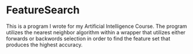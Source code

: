 # FeatureSearch

This is a program I wrote for my Artificial Intelligence Course. The program utilizes the nearest neighbor algorithm within a wrapper that
utilizes either forwards or backwords selection in order to find the feature set that produces the highest accuracy.
